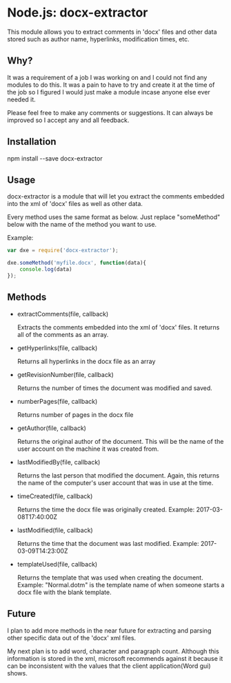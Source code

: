 Node.js: docx-extractor
=================

This module allows you to extract comments in 'docx' files and other data stored such as author name, hyperlinks, modification times, etc.


Why?
----

It was a requirement of a job I was working on and I could not find any modules to do this. It was a pain to have to try and create it at the time of the job so I figured I would just make a module incase anyone else ever needed it.

Please feel free to make any comments or suggestions. It can always be improved so I accept any and all feedback.




Installation
------------

npm install --save docx-extractor



Usage
-----

docx-extractor is a module that will let you extract the comments embedded into the xml of 'docx' files as well as other data.

Every method uses the same format as below. Just replace "someMethod" below with the name of the method you want to use.

Example:

```js
var dxe = require('docx-extractor');

dxe.someMethod('myfile.docx', function(data){
    console.log(data)
});
```

 Methods
 -------

 - extractComments(file, callback)

 	Extracts the comments embedded into the xml of 'docx' files. It returns all of the comments as an array.

 
 - getHyperlinks(file, callback)

 	Returns all hyperlinks in the docx file as an array


 - getRevisionNumber(file, callback)

 	Returns the number of times the document was modified and saved.


 - numberPages(file, callback)

 	Returns number of pages in the docx file


 - getAuthor(file, callback)

 	Returns the original author of the document. This will be the name of the user account on the machine it was created from.


 - lastModifiedBy(file, callback)

 	Returns the last person that modified the document. Again, this returns the name of the computer's user account that was in use at the time.


 - timeCreated(file, callback)

 	Returns the time the docx file was originally created. Example: 2017-03-08T17:40:00Z


- lastModified(file, callback)
	
	Returns the time that the document was last modified. Example: 2017-03-09T14:23:00Z


- templateUsed(file, callback)

	Returns the template that was used when creating the document. Example: "Normal.dotm" is the template name of when someone starts a docx file with the blank template.


 Future
 ------

 I plan to add more methods in the near future for extracting and parsing other specific data out of the 'docx' xml files. 

 My next plan is to add word, character and paragraph count. Although this information is stored in the xml, microsoft recommends against it because it can be inconsistent with the values that the client application(Word gui) shows.